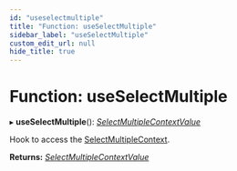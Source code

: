 ```yaml
---
id: "useselectmultiple"
title: "Function: useSelectMultiple"
sidebar_label: "useSelectMultiple"
custom_edit_url: null
hide_title: true
---
```


# Function: useSelectMultiple

▸ **useSelectMultiple**(): [*SelectMultipleContextValue*](../interfaces/selectmultiplecontextvalue.md)

Hook to access the [SelectMultipleContext](../variables/selectmultiplecontext.md).

**Returns:** [*SelectMultipleContextValue*](../interfaces/selectmultiplecontextvalue.md)
